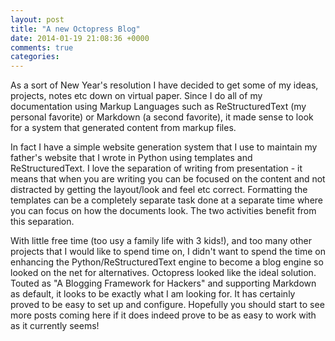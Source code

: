 ```yaml
---
layout: post
title: "A new Octopress Blog"
date: 2014-01-19 21:08:36 +0000
comments: true
categories: 
---
```


As a sort of New Year's resolution I have decided to get some of my ideas, projects, notes etc down on virtual paper. Since I do all of my documentation using Markup Languages such as ReStructuredText (my personal favorite) or Markdown (a second favorite), it made sense to look for a system that generated content from markup files. 

In fact I have a simple website generation system that I use to maintain my father's website that I wrote in Python using templates and ReStructuredText. I love the separation of writing from presentation - it means that when you are writing you can be focused on the content and not distracted by getting the layout/look and feel etc correct. Formatting the templates can be a completely separate task done at a separate time where you can focus on how the documents look. The two activities benefit from this separation.

With little free time (too usy a family life with 3 kids!), and too many other projects that I would like to spend time on, I didn't want to spend the time on enhancing the Python/ReStructuredText engine to become a blog engine so looked on the net for alternatives. Octopress looked like the ideal solution. Touted as "A Blogging Framework for Hackers" and supporting Markdown as default, it looks to be exactly what I am looking for. It has certainly proved to be easy to set up and configure. Hopefully you should start to see more posts coming here if it does indeed prove to be as easy to work with as it currently seems!
